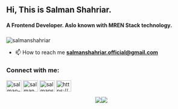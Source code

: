 <h2 align="left">Hi, This is Salman Shahriar.</h2>
<h4 align="left">A Frontend Developer. Aslo known with MREN Stack technology. </h4>
<h5></h5>
 
<p align="left"> <img src="https://komarev.com/ghpvc/?username=salmanshahriar&label=Profile%20views&color=0e75b6&style=flat" alt="salmanshahriar" /> </p>

- 📫 How to reach me **salmanshahriar.official@gmail.com**

<h3 align="left">Connect with me:</h3>
<p align="left">
<a href="https://linkedin.com/in/salman-shahriar" target="blank"><img align="center" src="https://raw.githubusercontent.com/rahuldkjain/github-profile-readme-generator/master/src/images/icons/Social/linked-in-alt.svg" alt="salman-shahriar" height="30" width="40" /></a>
<a href="https://fb.com/salman.shahriar.67" target="blank"><img align="center" src="https://raw.githubusercontent.com/rahuldkjain/github-profile-readme-generator/master/src/images/icons/Social/facebook.svg" alt="salman.shahriar.67" height="30" width="40" /></a>
<a href="https://instagram.com/salmanshahriar_" target="blank"><img align="center" src="https://raw.githubusercontent.com/rahuldkjain/github-profile-readme-generator/master/src/images/icons/Social/instagram.svg" alt="salmanshahriar_" height="30" width="40" /></a>
<a href="https://discord.gg/https://discord.gg/hWuRMEwRM7" target="blank"><img align="center" src="https://raw.githubusercontent.com/rahuldkjain/github-profile-readme-generator/master/src/images/icons/Social/discord.svg" alt="https://discord.gg/hWuRMEwRM7" height="30" width="40" /></a>
</p>



<p align="center">
<img src="https://github-readme-stats.vercel.app/api?username=salmanshahriar&show_icons=true&theme=merko"><img src="https://github-readme-streak-stats.herokuapp.com?user=salmanshahriar&theme=merko&date_format=M%20j%5B%2C%20Y%5D">
